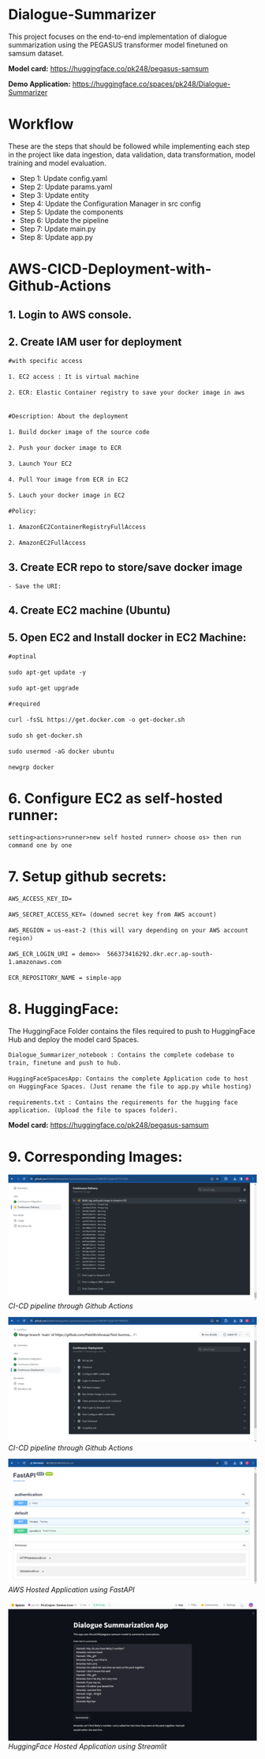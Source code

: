 # Dialogue-Summarizer

This project focuses on the end-to-end implementation of dialogue summarization using the PEGASUS transformer model finetuned on samsum dataset.

**Model card:** https://huggingface.co/pk248/pegasus-samsum

**Demo Application:** https://huggingface.co/spaces/pk248/Dialogue-Summarizer

# Workflow

These are the steps that should be followed while implementing each step in the project like data ingestion, data validation, data transformation, model training and model evaluation.

- Step 1: Update config.yaml
- Step 2: Update params.yaml
- Step 3: Update entity
- Step 4: Update the Configuration Manager in src config
- Step 5: Update the components
- Step 6: Update the pipeline
- Step 7: Update main.py
- Step 8: Update app.py

# AWS-CICD-Deployment-with-Github-Actions

## 1. Login to AWS console.

## 2. Create IAM user for deployment

    #with specific access

    1. EC2 access : It is virtual machine

    2. ECR: Elastic Container registry to save your docker image in aws


    #Description: About the deployment

    1. Build docker image of the source code

    2. Push your docker image to ECR

    3. Launch Your EC2

    4. Pull Your image from ECR in EC2

    5. Lauch your docker image in EC2

    #Policy:

    1. AmazonEC2ContainerRegistryFullAccess

    2. AmazonEC2FullAccess

## 3. Create ECR repo to store/save docker image

    - Save the URI:

## 4. Create EC2 machine (Ubuntu)

## 5. Open EC2 and Install docker in EC2 Machine:

    #optinal

    sudo apt-get update -y

    sudo apt-get upgrade

    #required

    curl -fsSL https://get.docker.com -o get-docker.sh

    sudo sh get-docker.sh

    sudo usermod -aG docker ubuntu

    newgrp docker

# 6. Configure EC2 as self-hosted runner:

    setting>actions>runner>new self hosted runner> choose os> then run command one by one

# 7. Setup github secrets:

    AWS_ACCESS_KEY_ID=

    AWS_SECRET_ACCESS_KEY= (downed secret key from AWS account)

    AWS_REGION = us-east-2 (this will vary depending on your AWS account region)

    AWS_ECR_LOGIN_URI = demo>>  566373416292.dkr.ecr.ap-south-1.amazonaws.com

    ECR_REPOSITORY_NAME = simple-app

# 8. HuggingFace:

The HuggingFace Folder contains the files required to push to HuggingFace Hub and deploy the model card Spaces.

    Dialogue_Summarizer_notebook : Contains the complete codebase to train, finetune and push to hub.

    HuggingFaceSpacesApp: Contains the complete Application code to host on HuggingFace Spaces. (Just rename the file to app.py while hosting)

    requirements.txt : Contains the requirements for the hugging face application. (Upload the file to spaces folder).

**Model card:** https://huggingface.co/pk248/pegasus-samsum

# 9. Corresponding Images:

![Github Actions Deployement](/images/GithubActions_2.png)
_CI-CD pipeline through Github Actions_

![Github Actions Deployement completed](/images/GithubActions.png)
_CI-CD pipeline through Github Actions_

![AWS Hosted Application using FastAPI](/images/AWS_hosted.png)
_AWS Hosted Application using FastAPI_

![HuggingFace Hosted Application using Streamlit](/images/HuggingFaceSpacesDemoApp.png)
_HuggingFace Hosted Application using Streamlit_
